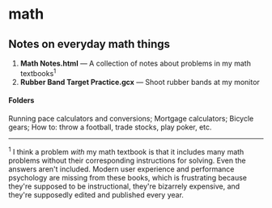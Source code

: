 # math

## Notes on everyday math things

1. **Math Notes.html** — A collection of notes about problems in my math textbooks<sup>1</sup>
2. **Rubber Band Target Practice.gcx** — Shoot rubber bands at my monitor

#### Folders
Running pace calculators and conversions; Mortgage calculators; Bicycle gears; How to: throw a football, trade stocks, play poker, etc.


---

<sup>1</sup> I think a problem *with* my math textbook is that it includes many math problems without their corresponding instructions for solving. Even the answers aren't included. Modern user experience and performance psychology are missing from these books, which is frustrating because they're supposed to be instructional, they're bizarrely expensive, and they're supposedly edited and published every year.